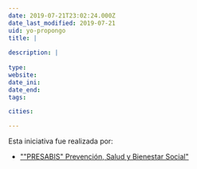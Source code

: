 ```yaml
---
date: 2019-07-21T23:02:24.000Z
date_last_modified: 2019-07-21
uid: yo-propongo
title: |
  
description: |
  
type: 
website: 
date_ini: 
date_end: 
tags:

cities: 

---
```


Esta iniciativa fue realizada por:

- ["\"PRESABIS\" Prevención, Salud y Bienestar Social"](/organizaciones/resabis-prevencion-salud-y-bienestar-social)
